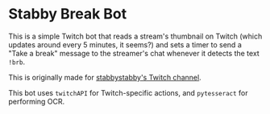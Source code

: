 # Stabby Break Bot

This is a simple Twitch bot that reads a stream's thumbnail on Twitch (which updates around every 5 minutes, it seems?) and sets a timer to send a "Take a break" message to the streamer's chat whenever it detects the text `!brb`.

This is originally made for [stabbystabby's Twitch channel](https://twitch.tv/stabbystabby).

This bot uses `twitchAPI` for Twitch-specific actions, and `pytesseract` for performing OCR.
